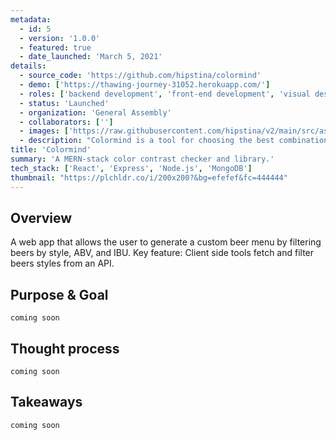 ```yaml
---
metadata:  
  - id: 5 
  - version: '1.0.0' 
  - featured: true 
  - date_launched: 'March 5, 2021' 
details: 
  - source_code: 'https://github.com/hipstina/colormind'
  - demo: ['https://thawing-journey-31052.herokuapp.com/']
  - roles: ['backend development', 'front-end development', 'visual design']
  - status: 'Launched'
  - organization: 'General Assembly'
  - collaborators: ['']
  - images: ['https://raw.githubusercontent.com/hipstina/v2/main/src/assets/colormind.png']
  - description: "Colormind is a tool for choosing the best combination of colors that are already part of your brand's color palette. Simple enter in two colors to view their contrast score. If you like a combo, save it to the Colormind collection. You can also view a curated selection of accessible color palettes in the Colormind collection."
title: 'Colormind'
summary: 'A MERN-stack color contrast checker and library.'
tech_stack: ['React', 'Express', 'Node.js', 'MongoDB']
thumbnail: "https://plchldr.co/i/200x200?&bg=efefef&fc=444444"
---
```


## Overview

A web app that allows the user to generate a custom beer menu by filtering beers by style, ABV, and IBU. Key feature: Client side tools fetch and filter beers styles from an API.

## Purpose & Goal
`coming soon`


## Thought process
`coming soon`


## Takeaways
`coming soon`